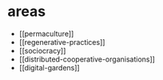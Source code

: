 # areas

- [[permaculture]]
- [[regenerative-practices]]
- [[sociocracy]]
- [[distributed-cooperative-organisations]]
- [[digital-gardens]]